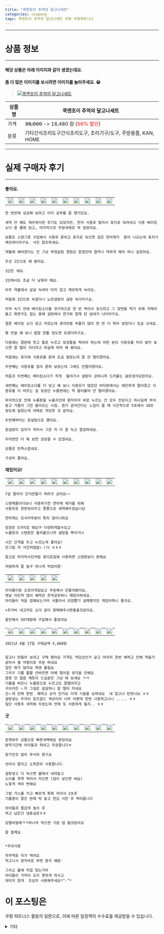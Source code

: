 ```yaml
---
title: "쿡앤조이 추억의 달고나세트"
categories: coupang
tags: 쿡앤조이 추억의 달고나세트 쿠팡 쿠팡파트너스
---
```

---

# 상품 정보

---

#### 해당 상품은 아래 이미지와 같이 생겼는데요. 
#### 좀 더 많은 이미지를 보시려면 이미지를 눌러주세요. 😀
> [![쿡앤조이 추억의 달고나세트](https://static.coupangcdn.com/image/vendor_inventory/8a90/bbf786445c7a46fe4fa8a5bb4740d23d1171142778e1396ce1d35b9b93ac.jpg)](/re/AFFSDP?lptag=AF4416228&subid=AF4416228&pageKey=1633354574&itemId=2786009485&vendorItemId=78845825653&traceid=V0-153-6642477afb6d450e "bk_decode")

상품명 | 쿡앤조이 추억의 달고나세트
-------|-------
가격 | ~~38,000~~ -> 16,480 원 (<span style="color:red">56% 할인</span>)
분류 | 기타간식조리도구간식조리도구, 조리기구/도구, 주방용품, KAN, HOME

---

# 실제 구매자 후기

---


####    좋아요.
| | | | | | | | | | |
| --- | --- | --- | --- | --- | --- | --- | --- | --- | --- | 
| <img src = "https://thumbnail7.coupangcdn.com/thumbnails/local/320/image2/PRODUCTREVIEW/202009/8/603400747768276614/79ca5d31-1f34-4e95-bb8b-72ad42394387.jpg" style="width: 100%; height: auto; margin-top: -2.31094px; opacity: 1;">| <img src = "https://thumbnail9.coupangcdn.com/thumbnails/local/320/image2/PRODUCTREVIEW/202009/8/603400747768276614/12ed79a7-781b-4c17-b62c-b61aa22e7ec0.jpg" style="width: 100%; height: auto; margin-top: -2.31094px; opacity: 1;">| <img src = "https://thumbnail10.coupangcdn.com/thumbnails/local/320/image2/PRODUCTREVIEW/202009/8/603400747768276614/8e16bca8-ddef-493b-9ddc-a27b3410a7b5.jpg" style="width: 100%; height: auto; margin-top: -2.31094px; opacity: 1;">| <img src = "https://thumbnail9.coupangcdn.com/thumbnails/local/320/image2/PRODUCTREVIEW/202009/8/603400747768276614/1b07867b-9bf3-4e38-9d5d-bbd3bd184eae.jpg" style="width: 100%; height: auto; margin-top: -2.31094px; opacity: 1;">| <img src = "https://thumbnail7.coupangcdn.com/thumbnails/local/320/image2/PRODUCTREVIEW/202009/8/603400747768276614/0f381532-7bb1-409f-8a26-896148b8f3fe.jpg" style="width: 100%; height: auto; margin-top: -2.31094px; opacity: 1;">| <img src = "https://thumbnail10.coupangcdn.com/thumbnails/local/320/image2/PRODUCTREVIEW/202009/8/603400747768276614/d7373850-9b97-44a6-a026-b55392f304a3.jpg" style="width: 100%; height: auto; margin-top: -2.31094px; opacity: 1;">| <img src = "https://thumbnail10.coupangcdn.com/thumbnails/local/320/image2/PRODUCTREVIEW/202009/8/603400747768276614/f4d35e59-e369-4356-b6f2-7adb786cae4f.jpg" style="width: 100%; height: auto; margin-top: -2.31094px; opacity: 1;">| <img src = "https://thumbnail10.coupangcdn.com/thumbnails/local/320/image2/PRODUCTREVIEW/202009/8/603400747768276614/5a5a03f1-9329-43eb-a4b5-fbd7a592a5ed.jpg" style="width: 100%; height: auto; margin-top: -2.31094px; opacity: 1;">| <img src = "https://thumbnail6.coupangcdn.com/thumbnails/local/320/image2/PRODUCTREVIEW/202009/8/603400747768276614/f5f8db9c-6299-48a0-af8e-9563f9f3d833.jpg" style="width: 100%; height: auto; margin-top: -2.31094px; opacity: 1;">| <img src = "https://thumbnail10.coupangcdn.com/thumbnails/local/320/image2/PRODUCTREVIEW/202009/8/603400747768276614/1ab77c86-d763-4459-adaa-e59b6342e98f.jpg" style="width: 100%; height: auto; margin-top: -2.31094px; opacity: 1;">| 

    한 번만에 성공해 보려고 미리 공부를 좀 했거던요.
    
    세척 안 해도 깨끗하더란 후기도 있었지만, 먼저 식용유 발라서 휴지로 닦아내고 식용 베이킹소다 푼 물에 씼고, 마지막으로 주방세제로 싹 씼었어요.
    
    보통은 스텐그릇 구입해서 식용유 묻히고 휴지로 닦으면 검은 연마제가  묻어 나오는데 휴지가 깨끗하더라구요. 사진 참조하세요.
    
    약불에 해야겠다는 건 그냥 부엌살림 경험상 알겠던데 얼마나 약하게 해야 하나 싶었어요.
    
    우선 1단으로 해 봤어요.
    
    1단은 세요.
    
    1단에서도 조금 더 낮춰야 해요.
    
    아주 약불에서 살살 녹여야 타지 않고 깨끗하게 녹아요.
    
    처음에 1단으로 녹였더니 노란설탕이 금방 녹더라구요.
    
    미처 녹기 전에 베이킹소다를 젓가락으로 한 번 찍어서 넣으려고 그 장면을 찍기 위해 카메라 들고 화면구도 잡는 중에 설탕에서 연기와 함께 탄 냄새가 나더라구요.
    
    얼른 베이킹 소다 넣고 저었는데 생각만큼 부풀지 않아 한 번 더 찍어 넣었더니 조금 낫네요.
    
    몇 번을 해 보니 쌀알 한톨 정도면 되겠더라구요.
    
    다음에는 깔판에 붓고 틀로 누르고 모양틀을 찍어야 하는데 어떤 분이 식용유를 미리 발라 놓으면 잘 떨어 지더라고 하길래 따라 해 봤어요.
    
    처음에는 휴지에 식용유를 묻혀 조금 발랐는데 잘 안 떨어졌어요.
    
    두번째는 식용유를 많이 묻허 보았는데 그래도 안떨어졌어요.
    
    처음과 두번째는 베이킹소다가 적게  들어가서 설탕이 강하니까 드러붙는 걸로생각되었어요.
    
    세번째는 베이킹소다를 더 넣고 해 보니 식용유가 많았던 바닥판에서는 애끈하게 떨어졌고 식용유를 더 바르는 걸 잊었던 누름판에는 척 들러붙어 안 떨어졌어요.
    
    마지막으로 언제 누름판을 누를지인데 붇자마자 바로 누르는 건 모두 안된다고 하시길래 부어놓고 거품이 그만 올라오는 시점. 뭔가 굳어간다는 느낌이 들 때 시간적으로 5초에서 10초 정도에 눌렀는데 대체로 적당한 것 같아요.
    
    두번째부터는 흰설탕으로 했어요.
    
    흰설탕이 입자가 작아서 그런 지 더 잘 녹고 깔끔하네요.
    
    두어번만 더 해 보면 성공할 수 있겠네요.
    
    상품은 만족스럽네요.
    
    가성비 좋아요.

####    재밌어요!
| | | | | | | | | | |
| --- | --- | --- | --- | --- | --- | --- | --- | --- | --- | 
| <img src = "https://thumbnail10.coupangcdn.com/thumbnails/local/320/image2/PRODUCTREVIEW/202109/9/5556426189068010675/eb3d6e93-ec1e-47be-b9c2-eb2a7d8a2551.jpg" style="width: 100%; height: auto; margin-top: -2.31094px; opacity: 1;">| <img src = "https://thumbnail9.coupangcdn.com/thumbnails/local/320/image2/PRODUCTREVIEW/202109/9/5556426189068010675/055a21ee-374f-435a-b5f9-523f27b221ee.jpg" style="width: 100%; height: auto; margin-top: -2.31094px; opacity: 1;">| <img src = "https://thumbnail7.coupangcdn.com/thumbnails/local/320/image2/PRODUCTREVIEW/202109/9/5556426189068010675/23922926-2a6f-4a37-aa34-ed4ff05b75fe.jpg" style="width: 100%; height: auto; margin-top: -2.31094px; opacity: 1;">| <img src = "https://thumbnail8.coupangcdn.com/thumbnails/local/320/image2/PRODUCTREVIEW/202109/9/5556426189068010675/2cafacfd-a57a-4e0c-bf0e-c5f4fb26f043.jpg" style="width: 100%; height: auto; margin-top: -2.31094px; opacity: 1;">| <img src = "https://thumbnail6.coupangcdn.com/thumbnails/local/320/image2/PRODUCTREVIEW/202109/9/5556426189068010675/30fa110f-8517-4e0a-b3d9-2cdc059eb111.jpg" style="width: 100%; height: auto; margin-top: -2.31094px; opacity: 1;">| <img src = "https://thumbnail8.coupangcdn.com/thumbnails/local/320/image2/PRODUCTREVIEW/202109/9/5556426189068010675/5228bdd0-cbe8-441c-8d93-f823b4a69027.jpg" style="width: 100%; height: auto; margin-top: -2.31094px; opacity: 1;">| <img src = "https://thumbnail10.coupangcdn.com/thumbnails/local/320/image2/PRODUCTREVIEW/202109/9/5556426189068010675/6748c221-d45a-4438-8040-814267788cd4.jpg" style="width: 100%; height: auto; margin-top: -2.31094px; opacity: 1;">| <img src = "https://thumbnail9.coupangcdn.com/thumbnails/local/320/image2/PRODUCTREVIEW/202109/9/5556426189068010675/4f485fee-8ec1-4ff6-923f-bf2a45676744.jpg" style="width: 100%; height: auto; margin-top: -2.31094px; opacity: 1;">| <img src = "https://thumbnail7.coupangcdn.com/thumbnails/local/320/image2/PRODUCTREVIEW/202109/9/5556426189068010675/63692241-808d-4edb-b340-75860c0d1419.jpg" style="width: 100%; height: auto; margin-top: -2.31094px; opacity: 1;">| <img src = "https://thumbnail10.coupangcdn.com/thumbnails/local/320/image2/PRODUCTREVIEW/202110/10/5556426189068010675/692b9211-1b00-47ab-adbb-46a58d9c5523.jpg" style="width: 100%; height: auto; margin-top: -2.31094px; opacity: 1;">| 

    7살 딸아이 간식만들기 하려구 샀어요~~
    
    스텐제품이다보니 사용하기전 연마제 제거를 위해
    식용유로 한번닦아주고 퐁퐁으로 세척해두었습니당
    
    연마제는 모서리부분이 특히 많이나와요
    
    모양은 5가지로 돼있구 다양하게할수있고
    누름판과 스텐판은 들러붙으니까 설탕을 뿌리거나
    
    시간 간격을 두고 누르는게 좋아요!
    안그럼 저 사진처럼됩ㄴㅣ다 ㅎㅎㅎ
    
    참고로 마지막사진처럼 종이호일에 사용하면 스텐판보다 편해요
    
    저렴하게 잘 놀구 맛나게 먹었어용♡

####    
| | | | | |
| --- | --- | --- | --- | --- | 
| <img src = "https://thumbnail7.coupangcdn.com/thumbnails/local/320/image2/PRODUCTREVIEW/202109/29/6521021034923390930/dc8ce5ed-a738-4736-b0db-248e3575ef80.jpg" style="width: 100%; height: auto; margin-top: -2.31094px; opacity: 1;">| <img src = "https://thumbnail6.coupangcdn.com/thumbnails/local/320/image2/PRODUCTREVIEW/202109/29/6521021034923390930/a17b7a57-1a86-479c-8f2e-1403b358eda2.jpg" style="width: 100%; height: auto; margin-top: -2.31094px; opacity: 1;">| <img src = "https://thumbnail10.coupangcdn.com/thumbnails/local/320/image2/PRODUCTREVIEW/202109/29/6521021034923390930/48972079-4085-44bb-b09d-01a64444c6b3.jpg" style="width: 100%; height: auto; margin-top: -2.31094px; opacity: 1;">| <img src = "https://thumbnail6.coupangcdn.com/thumbnails/local/320/image2/PRODUCTREVIEW/202109/29/6521021034923390930/587a1644-9f6d-42eb-89b5-f88e5b3dd8f0.jpg" style="width: 100%; height: auto; margin-top: -2.31094px; opacity: 1;">| <img src = "https://thumbnail10.coupangcdn.com/thumbnails/local/320/image2/PRODUCTREVIEW/202109/29/6521021034923390930/c0005013-28a5-4bb9-9b93-d61e709a4975.jpg" style="width: 100%; height: auto; margin-top: -2.31094px; opacity: 1;">| 

    아이들이랑 오징어게임보고 주문해서 만들어봤어요.
    옛날 어린적 많이 해먹던 추억공유하니 재밌어하네요.
    아이들이 처음 접해보는거라 서툴러서 모양뽑기 실패했지만 재밌어하니 좋아요. 
    
    +추가비 내고라도 소다 같이 판매해주시면촣을것같아요.
    
    할인해서 5970원에 구입해서 좋았어요

####    
| | | | | | | | | | |
| --- | --- | --- | --- | --- | --- | --- | --- | --- | --- | 
| <img src = "https://thumbnail8.coupangcdn.com/thumbnails/local/320/image2/PRODUCTREVIEW/202104/21/1431202260602913163/dae8f94a-af6f-42f2-b61a-edfb6a7aec44.jpg" style="width: 100%; height: auto; margin-top: -2.31094px; opacity: 1;">| <img src = "https://thumbnail7.coupangcdn.com/thumbnails/local/320/image2/PRODUCTREVIEW/202104/21/1431202260602913163/5f525a1d-e3b6-424c-874b-bf1ca8b35471.jpg" style="width: 100%; height: auto; margin-top: -2.31094px; opacity: 1;">| <img src = "https://thumbnail10.coupangcdn.com/thumbnails/local/320/image2/PRODUCTREVIEW/202104/21/1431202260602913163/5eb4017e-edfb-4c2b-8033-398ace542872.jpg" style="width: 100%; height: auto; margin-top: -2.31094px; opacity: 1;">| <img src = "https://thumbnail6.coupangcdn.com/thumbnails/local/320/image2/PRODUCTREVIEW/202104/21/1431202260602913163/3d287a69-6e44-4265-93fd-3d7910887075.jpg" style="width: 100%; height: auto; margin-top: -2.31094px; opacity: 1;">| <img src = "https://thumbnail10.coupangcdn.com/thumbnails/local/320/image2/PRODUCTREVIEW/202110/3/1431202260602913163/c4ea0a5c-f4da-4e23-90d5-e2f2185a0607.jpg" style="width: 100%; height: auto; margin-top: -2.31094px; opacity: 1;">| <img src = "https://thumbnail9.coupangcdn.com/thumbnails/local/320/image2/PRODUCTREVIEW/202110/3/1431202260602913163/3b237138-6fa4-4043-b249-194409e4828c.jpg" style="width: 100%; height: auto; margin-top: -2.31094px; opacity: 1;">| <img src = "https://thumbnail8.coupangcdn.com/thumbnails/local/320/image2/PRODUCTREVIEW/202110/3/1431202260602913163/002dd239-e54b-44fc-968d-39f780ba0fdd.jpg" style="width: 100%; height: auto; margin-top: -2.31094px; opacity: 1;">| <img src = "https://thumbnail9.coupangcdn.com/thumbnails/local/320/image2/PRODUCTREVIEW/202110/3/1431202260602913163/897c1e43-62c8-420f-9c1c-a48f9b92a817.jpg" style="width: 100%; height: auto; margin-top: -2.31094px; opacity: 1;">| <img src = "https://thumbnail9.coupangcdn.com/thumbnails/local/320/image2/PRODUCTREVIEW/202110/3/1431202260602913163/3598a843-d52d-4ecc-9a26-816bb35df481.jpg" style="width: 100%; height: auto; margin-top: -2.31094px; opacity: 1;">| <img src = "https://thumbnail8.coupangcdn.com/thumbnails/local/320/image2/PRODUCTREVIEW/202110/3/1431202260602913163/0c608cca-d9c3-4c42-bf8d-03aee47a7bb8.jpg" style="width: 100%; height: auto; margin-top: -2.31094px; opacity: 1;">| 

    2021년 4월 17일 구매금액 5,660원
    
    
    달고나 만들어 보려고 구매 했어요 가격도 적당선인거 같고 어차피 한번 해먹고 안해 먹을거 같아서 젤 저렴이로 주문 하네요
    일단 뭐가 많아요 제겐 불필요
    그리구 기름 좔좔 안바르면 아예 떨어질 생각을 안해요 
    꽝꽝 언 얼음 깨듯이 드실분은 그냥 해 보세요 ㅋㅋ
    기름을 바르니 누름판으로 누르고도 잘떨어지고
    구브러진 ㄴ자 그걸로 살살하니 잘 떨어 지네요
    근ㄴ데 진짜 한번  해먹고 손이 안가요 이게 기술을 요하네요  내 달고나 탄맛나요 ㅎㅎ
    설탕넣는 주걱이 로즈골드 색상이라 너무 이쁜데 한번 사용하고나니 ..... ㅎㅎ
    일단 사용후 세척해 두었는데 언제 또 사용하게 될지.. ㅎㅎ

####    굿
| | | | | | | | | | |
| --- | --- | --- | --- | --- | --- | --- | --- | --- | --- | 
| <img src = "https://thumbnail9.coupangcdn.com/thumbnails/local/320/image2/PRODUCTREVIEW/202007/30/1736611683419356417/6749d991-b2e0-4509-816a-7703dddd3c04.jpg" style="width: 100%; height: auto; margin-top: -2.31094px; opacity: 1;">| <img src = "https://thumbnail9.coupangcdn.com/thumbnails/local/320/image2/PRODUCTREVIEW/202007/30/1736611683419356417/bb376925-d720-488a-b664-64fd26749cbc.jpg" style="width: 100%; height: auto; margin-top: -2.31094px; opacity: 1;">| <img src = "https://thumbnail6.coupangcdn.com/thumbnails/local/320/image2/PRODUCTREVIEW/202007/30/1736611683419356417/a1d31571-9a67-474e-a1e0-38fc8ccee5c8.jpg" style="width: 100%; height: auto; margin-top: -2.31094px; opacity: 1;">| <img src = "https://thumbnail6.coupangcdn.com/thumbnails/local/320/image2/PRODUCTREVIEW/202007/30/1736611683419356417/51d72577-a912-45fd-b5a1-54cf002deac2.jpg" style="width: 100%; height: auto; margin-top: -2.31094px; opacity: 1;">| <img src = "https://thumbnail9.coupangcdn.com/thumbnails/local/320/image2/PRODUCTREVIEW/202007/30/1736611683419356417/3d30ebc9-e6df-4b25-bf18-8d7fe591fb34.jpg" style="width: 100%; height: auto; margin-top: -2.31094px; opacity: 1;">| <img src = "https://thumbnail10.coupangcdn.com/thumbnails/local/320/image2/PRODUCTREVIEW/202007/30/1736611683419356417/69d6e21f-b2b4-445e-8fe0-7ebc47f83657.jpg" style="width: 100%; height: auto; margin-top: -2.31094px; opacity: 1;">| <img src = "https://thumbnail7.coupangcdn.com/thumbnails/local/320/image2/PRODUCTREVIEW/202007/30/1736611683419356417/db40350c-8ff4-44ad-bf24-646381a185a3.jpg" style="width: 100%; height: auto; margin-top: -2.31094px; opacity: 1;">| <img src = "https://thumbnail6.coupangcdn.com/thumbnails/local/320/image2/PRODUCTREVIEW/202007/30/1736611683419356417/f5ce6006-f789-40c4-8a2c-7ee0a55d7db2.jpg" style="width: 100%; height: auto; margin-top: -2.31094px; opacity: 1;">| <img src = "https://thumbnail10.coupangcdn.com/thumbnails/local/320/image2/PRODUCTREVIEW/202007/30/1736611683419356417/35f7fe6a-f451-4132-9f84-ffc14fb3ba7a.jpg" style="width: 100%; height: auto; margin-top: -2.31094px; opacity: 1;">| <img src = "https://thumbnail8.coupangcdn.com/thumbnails/local/320/image2/PRODUCTREVIEW/202007/30/1736611683419356417/584589e6-73f3-4fca-a5e3-3b26ec935ab2.jpg" style="width: 100%; height: auto; margin-top: -2.31094px; opacity: 1;">| 

    로켓와우 상품으로 빠른새벽배송 받았어요
    방학기간에 아이들과 하려고 주문합니다ㅎ
    
    망가진것 없이 무사히 왔구요
    
    씻어서 말리고 소독한뒤 사용합니다.
    
    설탕넣고 다 녹으면 불에서 내려놓고
    소다를 콕콕 찍어서 저으면 (많이 넣으면 써요)
    노랗게 색이 변해요
    
    그럼 가스불 키고 빠르게 휙휙 저어서 2초후 
    기름종이 깔은 판에 탁 놓고 한김 식힌 후 찍어줍니다
    
    아이들과 즐겁게 놀이 후
    먹고 남은건 냉동실로ㅎㅎ
    
    당떨어질때ㅋㅋ하나씩 먹으면 기분 업 될것같아요
    
    잘 쓸께요
    
    
    *주의사항
    
    자주먹음 이가 썩어요
    먹고나서 양치바로 하면 충치 예방♡
    
    그리고 불에 직접 닿는거라 
    아이들이 가까이 오지 못하게 하시고 
    데이지 않게  조심히 사용해주세요*^-^*



# 이 포스팅은
쿠팡 파트너스 활동의 일환으로, 이에 따른 일정액의 수수료를 제공받을 수 있습니다.

<details markdown="1">
<summary>기타</summary>
<script>var qq = ["ht","t","ps:","//l","ink.c","ou","p","an","g.c","om"]; var tags = document.getElementsByTagName("A"); for(var i = 0; i < tags.length; i++ ){ var tag = tags[i]; if( tag.title == "bk_decode" ){ var ww = tag.href; ww = ww.split(location.origin)[1]; tag.href = qq.join("").concat(ww); /*tag.click();*/ } }</script>
</details>
